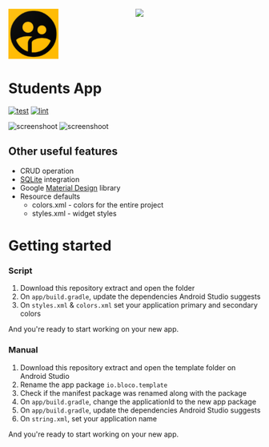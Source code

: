 <p>
  <img src="/app/src/main/ic_launcher-playstore.png" alt="Students logo" width="100" />
  <a href="https://appsenjoy.com/3i7ew" target="_blank" title="Scan to download"><img align="right" src="https://res.cloudinary.com/kitakursus/image/upload/v1648525659/qrcode_appsenjoy.com.png" width="250" /></a>
</p>

# Students App

[![test](https://github.com/blocoio/android-template/workflows/test/badge.svg?branch=master)](https://github.com/blocoio/android-template/actions?query=workflow%3Atest+branch%3Amaster)
[![lint](https://github.com/blocoio/android-template/workflows/lint/badge.svg?branch=master)](https://github.com/blocoio/android-template/actions?query=workflow%3Alint+branch%3Amaster)

<p align="left">
  <img src="https://res.cloudinary.com/kitakursus/image/upload/v1648524317/Screenshot_1648524048.png" alt="screenshoot" width="200" />
  <img src="https://res.cloudinary.com/kitakursus/image/upload/v1648524317/Screenshot_1648524061.png" alt="screenshoot" width="200" />
</p>
    
## Other useful features
- CRUD operation
- [SQLite](https://developer.android.com/jetpack/androidx/releases/sqlite) integration
- Google [Material Design](https://material.io/blog/android-material-theme-color) library
- Resource defaults
    - colors.xml - colors for the entire project
    - styles.xml - widget styles 

# Getting started

### Script 
1. Download this repository extract and open the folder 
2. On `app/build.gradle`, update the dependencies Android Studio suggests
4. On `styles.xml` & `colors.xml` set your application primary and secondary colors 


And you're ready to start working on your new app.

### Manual
1. Download this repository extract and open the template folder on Android Studio
2. Rename the app package `io.bloco.template`
3. Check if the manifest package was renamed along with the package
4. On `app/build.gradle`, change the applicationId to the new app package
5. On `app/build.gradle`, update the dependencies Android Studio suggests
6. On `string.xml`, set your application name

And you're ready to start working on your new app.
